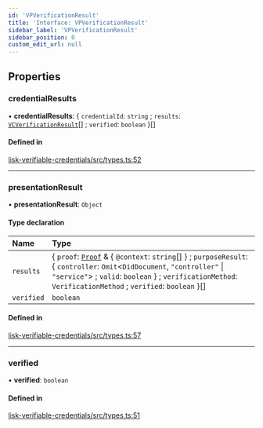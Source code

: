 ```yaml
---
id: 'VPVerificationResult'
title: 'Interface: VPVerificationResult'
sidebar_label: 'VPVerificationResult'
sidebar_position: 0
custom_edit_url: null
---
```


## Properties

### credentialResults

• **credentialResults**: { `credentialId`: `string` ; `results`: [`VCVerificationResult`](VCVerificationResult.md)[] ; `verified`: `boolean` }[]

#### Defined in

[lisk-verifiable-credentials/src/types.ts:52](https://github.com/aldhosutra/lisk-did/blob/e2098a6/packages/lisk-verifiable-credentials/src/types.ts#L52)

---

### presentationResult

• **presentationResult**: `Object`

#### Type declaration

| Name       | Type                                                                                                                                                                                                                                                 |
| :--------- | :--------------------------------------------------------------------------------------------------------------------------------------------------------------------------------------------------------------------------------------------------- |
| `results`  | { `proof`: [`Proof`](Proof.md) & { `@context`: `string`[] } ; `purposeResult`: { `controller`: `Omit`<`DidDocument`, `"controller"` \| `"service"`\> ; `valid`: `boolean` } ; `verificationMethod`: `VerificationMethod` ; `verified`: `boolean` }[] |
| `verified` | `boolean`                                                                                                                                                                                                                                            |

#### Defined in

[lisk-verifiable-credentials/src/types.ts:57](https://github.com/aldhosutra/lisk-did/blob/e2098a6/packages/lisk-verifiable-credentials/src/types.ts#L57)

---

### verified

• **verified**: `boolean`

#### Defined in

[lisk-verifiable-credentials/src/types.ts:51](https://github.com/aldhosutra/lisk-did/blob/e2098a6/packages/lisk-verifiable-credentials/src/types.ts#L51)
